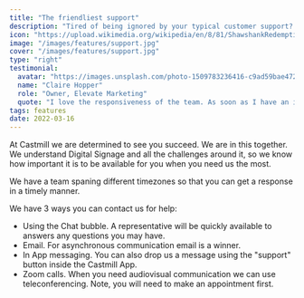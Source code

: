 ```yaml
---
title: "The friendliest support"
description: "Tired of being ignored by your typical customer support? We understand that we are in this together, so when you need help, you get it fast and diligent."
icon: "https://upload.wikimedia.org/wikipedia/en/8/81/ShawshankRedemptionMoviePoster.jpg"
image: "/images/features/support.jpg"
cover: "/images/features/support.jpg"
type: "right"
testimonial:
  avatar: "https://images.unsplash.com/photo-1509783236416-c9ad59bae472?ixlib=rb-=eyJhcHBfaWQiOjEyMDd9&auto=format&fit=facearea&facepad=8&w=1024&h=1024&q=80"
  name: "Claire Hopper"
  role: "Owner, Elevate Marketing"
  quote: "I love the responsiveness of the team. As soon as I have an issue, the team is super responsive and provides me with all the help I need"
tags: features
date: 2022-03-16
---
```


At Castmill we are determined to see you succeed. We are in this together.
We understand Digital Signage and all the challenges around it, so we know how important
it is to be available for you when you need us the most.

We have a team spaning different timezones so that you can get a response in a timely manner.

We have 3 ways you can contact us for help:

- Using the Chat bubble. A representative will be quickly available to answers any questions you may have.
- Email. For asynchronous communication email is a winner.
- In App messaging. You can also drop us a message using the "support" button inside the Castmill App.
- Zoom calls. When you need audiovisual communication we can use teleconferencing. Note, you will need to make an appointment first.
